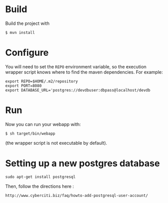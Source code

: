 # Build

Build the project with

    $ mvn install

# Configure

You will need to set the `REPO` environment variable, so the execution wrapper script knows where to find the maven dependencies. For example:

    export REPO=$HOME/.m2/repository
    export PORT=8080
    export DATABASE_URL='postgres://devdbuser:dbpass@localhost/devdb

# Run

Now you can run your webapp with:

    $ sh target/bin/webapp

(the wrapper script is not executable by default).


# Setting up a new postgres database

    sudo apt-get install postgresql

Then, follow the directions here :

    http://www.cyberciti.biz/faq/howto-add-postgresql-user-account/

